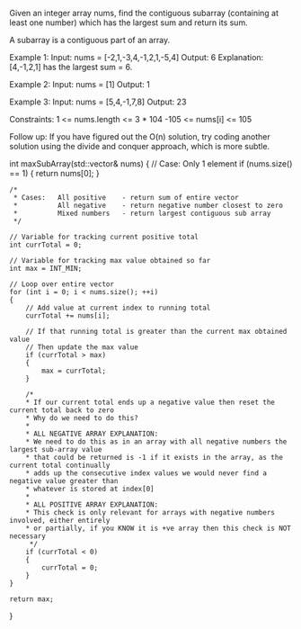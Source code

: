 Given an integer array nums, find the contiguous subarray (containing at least one number) which has the largest sum and return its sum.

A subarray is a contiguous part of an array.

Example 1:
Input: nums = [-2,1,-3,4,-1,2,1,-5,4]
Output: 6
Explanation: [4,-1,2,1] has the largest sum = 6.

Example 2:
Input: nums = [1]
Output: 1

Example 3:
Input: nums = [5,4,-1,7,8]
Output: 23
 

Constraints:
1 <= nums.length <= 3 * 104
-105 <= nums[i] <= 105
 

Follow up: If you have figured out the O(n) solution, try coding another solution using the divide and conquer approach, which is more subtle.

int maxSubArray(std::vector<int>& nums)
{
    // Case: Only 1 element
    if (nums.size() == 1)
    {
        return nums[0];
    }

    /*
     * Cases:   All positive    - return sum of entire vector
     *          All negative    - return negative number closest to zero
     *          Mixed numbers   - return largest contiguous sub array
     */

    // Variable for tracking current positive total
    int currTotal = 0;

    // Variable for tracking max value obtained so far
    int max = INT_MIN;

    // Loop over entire vector
    for (int i = 0; i < nums.size(); ++i)
    {
        // Add value at current index to running total
        currTotal += nums[i];

        // If that running total is greater than the current max obtained value
        // Then update the max value
        if (currTotal > max)
        {
            max = currTotal;
        }

        /* 
        * If our current total ends up a negative value then reset the current total back to zero
        * Why do we need to do this?
        * 
        * ALL NEGATIVE ARRAY EXPLANATION:
        * We need to do this as in an array with all negative numbers the largest sub-array value
        * that could be returned is -1 if it exists in the array, as the current total continually
        * adds up the consecutive index values we would never find a negative value greater than
        * whatever is stored at index[0]
        * 
        * ALL POSITIVE ARRAY EXPLANATION:
        * This check is only relevant for arrays with negative numbers involved, either entirely
        * or partially, if you KNOW it is +ve array then this check is NOT necessary
         */ 
        if (currTotal < 0)
        {
            currTotal = 0;
        }
    }

    return max;
}
